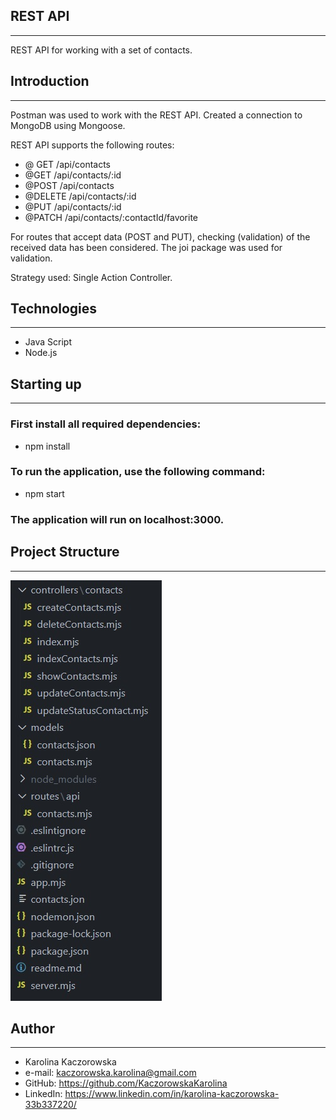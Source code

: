 ## REST API

---

REST API for working with a set of contacts.

## Introduction

---

Postman was used to work with the REST API.
Created a connection to MongoDB using Mongoose.

REST API supports the following routes:

- @ GET /api/contacts
- @GET /api/contacts/:id
- @POST /api/contacts
- @DELETE /api/contacts/:id
- @PUT /api/contacts/:id
- @PATCH /api/contacts/:contactId/favorite

For routes that accept data (POST and PUT), checking (validation) of the received data has been considered. The joi package was used for validation.

Strategy used: Single Action Controller.

## Technologies

---

- Java Script
- Node.js

## Starting up

---

### First install all required dependencies:

- npm install

### To run the application, use the following command:

- npm start

### The application will run on localhost:3000.

## Project Structure

---

![Project structure](./ProjectStructure.jpg)

## Author

---

- Karolina Kaczorowska
- e-mail: kaczorowska.karolina@gmail.com
- GitHub: https://github.com/KaczorowskaKarolina
- LinkedIn: https://www.linkedin.com/in/karolina-kaczorowska-33b337220/
